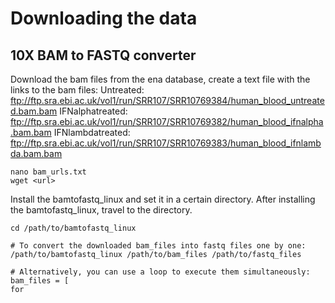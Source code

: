 # Downloading the data

## 10X BAM to FASTQ converter

Download the bam files from the ena database, create a text file with the links to the bam files: 
Untreated: ftp://ftp.sra.ebi.ac.uk/vol1/run/SRR107/SRR10769384/human_blood_untreated.bam.bam
IFNalphatreated: ftp://ftp.sra.ebi.ac.uk/vol1/run/SRR107/SRR10769382/human_blood_ifnalpha.bam.bam
IFNlambdatreated: ftp://ftp.sra.ebi.ac.uk/vol1/run/SRR107/SRR10769383/human_blood_ifnlambda.bam.bam

```command prompt
nano bam_urls.txt 
wget <url>
```

Install the bamtofastq_linux and set it in a certain directory. After installing the bamtofastq_linux, travel to the directory. 

```command prompt
cd /path/to/bamtofastq_linux

# To convert the downloaded bam_files into fastq files one by one:
/path/to/bamtofastq_linux /path/to/bam_files /path/to/fastq_files

# Alternatively, you can use a loop to execute them simultaneously:
bam_files = [
for 
```

